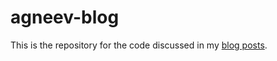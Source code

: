 # agneev-blog
This is the repository for the code discussed in my [blog posts](https://agneevmukherjee.github.io/agneev-blog/).
